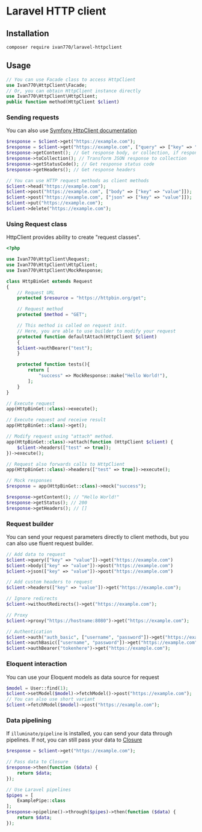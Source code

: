 # Laravel HTTP client
## Installation
`composer require ivan770/laravel-httpclient`
## Usage
```php
// You can use Facade class to access HttpClient
use Ivan770\HttpClient\Facade;
// Or, you can obtain HttpClient instance directly
use Ivan770\HttpClient\HttpClient;
public function method(HttpClient $client)
```
### Sending requests
You can also use [Symfony HttpClient documentation](https://symfony.com/doc/current/components/http_client.html)
```php
$response = $client->get("https://example.com");
$response = $client->get("https://example.com", ["query" => ["key" => "value"]]);
$response->getContent(); // Get response body, or collection, if response is JSON
$response->toCollection(); // Transform JSON response to collection
$response->getStatusCode(); // Get response status code
$response->getHeaders(); // Get response headers

// You can use HTTP request methods as client methods
$client->head("https://example.com");
$client->post("https://example.com", ["body" => ["key" => "value"]]);
$client->post("https://example.com", ["json" => ["key" => "value"]]);
$client->put("https://example.com");
$client->delete("https://example.com");
```
### Using Request class
HttpClient provides ability to create "request classes".
```php
<?php

use Ivan770\HttpClient\Request;
use Ivan770\HttpClient\HttpClient;
use Ivan770\HttpClient\MockResponse;

class HttpBinGet extends Request
{
    // Request URL
    protected $resource = "https://httpbin.org/get";

    // Request method
    protected $method = "GET";

    // This method is called on request init.
    // Here, you are able to use builder to modify your request
    protected function defaultAttach(HttpClient $client)
    {
	$client->authBearer("test");
    }

    protected function tests(){
        return [
            "success" => MockResponse::make("Hello World!"),
        ];
    }
}

// Execute request
app(HttpBinGet::class)->execute();

// Execute request and receive result
app(HttpBinGet::class)->get();

// Modify request using "attach" method.
app(HttpBinGet::class)->attach(function (HttpClient $client) {
    $client->headers(["test" => true]);
})->execute();

// Request also forwards calls to HttpClient
app(HttpBinGet::class)->headers(["test" => true])->execute();

// Mock responses
$response = app(HttpBinGet::class)->mock("success");

$response->getContent(); // "Hello World!"
$response->getStatus(); // 200
$response->getHeaders(); // []
```
### Request builder
You can send your request parameters directly to client methods, but you can also use fluent request builder.
```php
// Add data to request
$client->query(["key" => "value"])->get("https://example.com")
$client->body(["key" => "value"])->post("https://example.com")
$client->json(["key" => "value"])->post("https://example.com")

// Add custom headers to request
$client->headers(["key" => "value"])->get("https://example.com");

// Ignore redirects
$client->withoutRedirects()->get("https://example.com");

// Proxy
$client->proxy("https://hostname:8080")->get("https://example.com");

// Authentication
$client->auth("auth_basic", ["username", "password"])->get("https://example.com");
$client->authBasic(["username", "password"])->get("https://example.com");
$client->authBearer("tokenhere")->get("https://example.com");
```

### Eloquent interaction
You can use your Eloquent models as data source for request
```php
$model = User::find(1);
$client->setModel($model)->fetchModel()->post("https://example.com");
// You can also use short variant
$client->fetchModel($model)->post("https://example.com");
```

### Data pipelining
If `illuminate/pipeline` is installed, you can send your data through pipelines.
If not, you can still pass your data to [Closure](https://www.php.net/manual/en/class.closure.php)
```php
$response = $client->get("https://example.com");

// Pass data to Closure
$response->then(function ($data) {
    return $data;
});

// Use Laravel pipelines
$pipes = [
    ExamplePipe::class
];
$response->pipeline()->through($pipes)->then(function ($data) {
    return $data;
});
```
